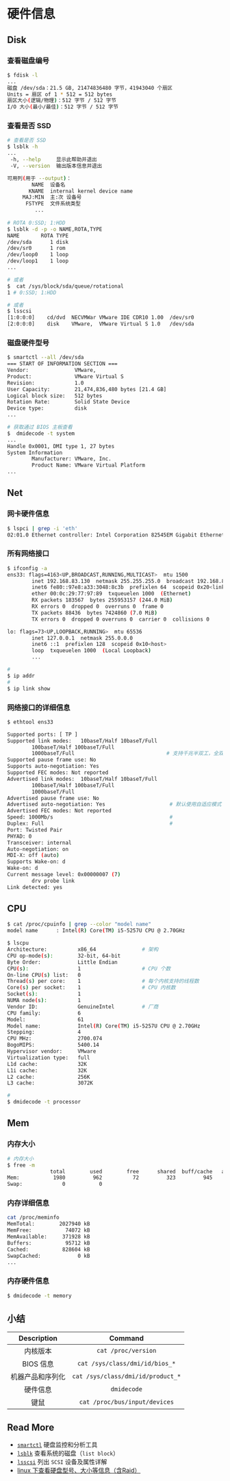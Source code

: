 # 硬件信息



## Disk

### 查看磁盘编号

```bash
$ fdisk -l 
...
磁盘 /dev/sda：21.5 GB, 21474836480 字节，41943040 个扇区
Units = 扇区 of 1 * 512 = 512 bytes
扇区大小(逻辑/物理)：512 字节 / 512 字节
I/O 大小(最小/最佳)：512 字节 / 512 字节
```



### 查看是否 SSD

```bash
# 查看是否 SSD
$ lsblk -h
...
 -h, --help     显示此帮助并退出
 -V, --version  输出版本信息并退出

可用列(用于 --output)：
        NAME  设备名
       KNAME  internal kernel device name
     MAJ:MIN  主:次 设备号
      FSTYPE  文件系统类型
         ...
 
# ROTA 0:SSD; 1:HDD
$ lsblk -d -p -o NAME,ROTA,TYPE
NAME       ROTA TYPE
/dev/sda      1 disk
/dev/sr0      1 rom
/dev/loop0    1 loop 
/dev/loop1    1 loop 
...

# 或者 
$  cat /sys/block/sda/queue/rotational
1 # 0:SSD; 1:HDD

# 或者
$ lsscsi
[1:0:0:0]    cd/dvd  NECVMWar VMware IDE CDR10 1.00  /dev/sr0 
[2:0:0:0]    disk    VMware,  VMware Virtual S 1.0   /dev/sda 
```

### 磁盘硬件型号

```bash
$ smartctl --all /dev/sda 
=== START OF INFORMATION SECTION ===
Vendor:               VMware,
Product:              VMware Virtual S
Revision:             1.0
User Capacity:        21,474,836,480 bytes [21.4 GB]
Logical block size:   512 bytes
Rotation Rate:        Solid State Device
Device type:          disk
...

# 获取通过 BIOS 主板查看
$  dmidecode -t system
...
Handle 0x0001, DMI type 1, 27 bytes
System Information
        Manufacturer: VMware, Inc.
        Product Name: VMware Virtual Platform
...
```



## Net

### 网卡硬件信息

```bash
$ lspci | grep -i 'eth'
02:01.0 Ethernet controller: Intel Corporation 82545EM Gigabit Ethernet Controller (Copper) (rev 01)
```

### 所有网络接口

```bash
$ ifconfig -a
ens33: flags=4163<UP,BROADCAST,RUNNING,MULTICAST>  mtu 1500
        inet 192.168.83.130  netmask 255.255.255.0  broadcast 192.168.83.255
        inet6 fe80::97e8:a33:3048:8c3b  prefixlen 64  scopeid 0x20<link>
        ether 00:0c:29:77:97:89  txqueuelen 1000  (Ethernet)
        RX packets 183567  bytes 255953157 (244.0 MiB)
        RX errors 0  dropped 0  overruns 0  frame 0
        TX packets 88436  bytes 7424860 (7.0 MiB)
        TX errors 0  dropped 0 overruns 0  carrier 0  collisions 0

lo: flags=73<UP,LOOPBACK,RUNNING>  mtu 65536
        inet 127.0.0.1  netmask 255.0.0.0
        inet6 ::1  prefixlen 128  scopeid 0x10<host>
        loop  txqueuelen 1000  (Local Loopback)
        ...

# 
$ ip addr
# 
$ ip link show
```

### 网络接口的详细信息

```bash
$ ethtool ens33

Supported ports: [ TP ]
Supported link modes:   10baseT/Half 10baseT/Full 
        100baseT/Half 100baseT/Full 
        1000baseT/Full                              # 支持千兆半双工，全双工模式
Supported pause frame use: No
Supports auto-negotiation: Yes
Supported FEC modes: Not reported
Advertised link modes:  10baseT/Half 10baseT/Full 
        100baseT/Half 100baseT/Full 
        1000baseT/Full
Advertised pause frame use: No
Advertised auto-negotiation: Yes                     # 默认使用自适应模式
Advertised FEC modes: Not reported
Speed: 1000Mb/s                                      #
Duplex: Full                                         # 
Port: Twisted Pair
PHYAD: 0
Transceiver: internal
Auto-negotiation: on
MDI-X: off (auto)
Supports Wake-on: d
Wake-on: d
Current message level: 0x00000007 (7)
        drv probe link
Link detected: yes
```



## CPU

```bash
$ cat /proc/cpuinfo | grep --color "model name"
model name      : Intel(R) Core(TM) i5-5257U CPU @ 2.70GHz

$ lscpu
Architecture:          x86_64               # 架构
CPU op-mode(s):        32-bit, 64-bit
Byte Order:            Little Endian
CPU(s):                1                    # CPU 个数
On-line CPU(s) list:   0
Thread(s) per core:    1                    # 每个内核支持的线程数
Core(s) per socket:    1                    # CPU 内核数
Socket(s):             1
NUMA node(s):          1
Vendor ID:             GenuineIntel         # 厂商
CPU family:            6
Model:                 61
Model name:            Intel(R) Core(TM) i5-5257U CPU @ 2.70GHz
Stepping:              4
CPU MHz:               2700.074
BogoMIPS:              5400.14
Hypervisor vendor:     VMware
Virtualization type:   full
L1d cache:             32K
L1i cache:             32K
L2 cache:              256K
L3 cache:              3072K

# 
$ dmidecode -t processor
```



## Mem

### 内存大小

```bash
# 内存大小
$ free -m
              total        used        free      shared  buff/cache   available
Mem:           1980         962          72         323         945         363
Swap:             0           0       
```
### 内存详细信息
```bash
cat /proc/meminfo
MemTotal:        2027940 kB
MemFree:           74072 kB
MemAvailable:     371928 kB
Buffers:           95712 kB
Cached:           828604 kB
SwapCached:            0 kB
...
```

### 内存硬件信息

```bash
$ dmidecode -t memory
```



## 小结

|   Description    |              Command              |
| :--------------: | :-------------------------------: |
|     内核版本     |        `cat /proc/version`        |
|    BIOS 信息     |  `cat /sys/class/dmi/id/bios_*`   |
| 机器产品和序列化 | `cat /sys/class/dmi/id/product_*` |
|     硬件信息     |            `dmidecode`            |
|       键鼠       |   `cat /proc/bus/input/devices`   |



## Read More

- [`smartctl`](https://linux.cn/article-4682-1.html) 硬盘监控和分析工具
- [`lsblk`](https://www.linuxcool.com/lsblk) 查看系统的磁盘（`list block`）
- [`lsscsi`](https://idc.wanyunshuju.com/cym/1289.html) 列出 `SCSI` 设备及属性详解
- [linux 下查看硬盘型号、大小等信息（含Raid）](https://blog.csdn.net/harbor1981/article/details/42772377)

